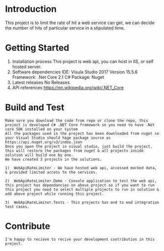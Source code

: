 # Introduction
This project is to limit the rate of hit a web service can get, we can decide the number of hits of particular service in a stipulated time.

# Getting Started
1.	Installation process
    This project is web api, you can host in IIS, or self hosted server.
2.	Software dependencies
    IDE: Visula Studio 2017 Version 15.5.6
    Framework: .Net Core 2.1 C#
    Package: Nuget
3.	Latest releases
    No Releases.
4.	API references
    https://en.wikipedia.org/wiki/.NET_Core


# Build and Test
    Make sure you download the code from repo or clone the repo, this project is developed C# .NET Core framework so you need to have .Net core SDK installed on your system
    All the packages used in the project has been downloaded from nuget so your Visual Studio should hage package source as https://api.nuget.org/v3/index.json
    Once you open the project in visual studio, just build the project, this will restore the packages from nuget & all projects inside solution will build one by one.
    We have created 3 projects in the solutions.

    1)  WebApiRateLimiter - We have hosted web api, accessed mocked data, & provided limited access to the services.

    2)  WebApiRateLimiter.Demo - Console application to test the web api, this project has dependancies on above project so if you want to run this project you need to select multiple projects to run in solution & add above project while running this project.

    3)  WebApiRateLimiter.Tests - This projects has end to end integration test cases.

# Contribute
    I'm happy to recieve to recive your development contribution in this project.
